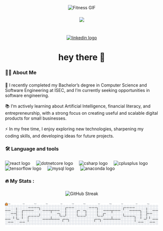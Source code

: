 <div align="center">
  <img height="150" src="https://i.imgur.com/DHY7Sta.gif" alt="Fitness GIF" />
</div>


###

<div align="center">
  <img src="https://visitor-badge.laobi.icu/badge?page_id=Brnmrt.Brnmrt&"  />
</div>

###

<br clear="both">

<div align="center">
  <a href="https://www.linkedin.com/in/brnmrt/" target="_blank">
    <img src="https://raw.githubusercontent.com/maurodesouza/profile-readme-generator/master/src/assets/icons/social/linkedin/default.svg" width="52" height="40" alt="linkedin logo"  />
  </a>
</div>

###

<h1 align="center">hey there 👋</h1>

###

<h3 align="left">👩‍💻  About Me</h3>

###

<p align="left">🔭 I recently completed my Bachelor’s degree in Computer Science and Software Engineering at ISEC, and I’m currently seeking opportunities in software engineering.<br><br>📚 I’m actively learning about Artificial Intelligence, financial literacy, and entrepreneurship, with a strong focus on creating useful and scalable digital products for small businesses.<br><br>⚡ In my free time, I enjoy exploring new technologies, sharpening my coding skills, and developing ideas for future projects.</p>

###

<h3 align="left">🛠 Language and tools</h3>

###

<div align="left">
  <img src="https://cdn.jsdelivr.net/gh/devicons/devicon/icons/react/react-original.svg" height="40" alt="react logo"  />
  <img width="12" />
  <img src="https://cdn.jsdelivr.net/gh/devicons/devicon/icons/dotnetcore/dotnetcore-original.svg" height="40" alt="dotnetcore logo"  />
  <img width="12" />
  <img src="https://cdn.jsdelivr.net/gh/devicons/devicon/icons/csharp/csharp-original.svg" height="40" alt="csharp logo"  />
  <img width="12" />
  <img src="https://cdn.jsdelivr.net/gh/devicons/devicon/icons/cplusplus/cplusplus-original.svg" height="40" alt="cplusplus logo"  />
  <img width="12" />
  <img src="https://cdn.jsdelivr.net/gh/devicons/devicon/icons/tensorflow/tensorflow-original.svg" height="40" alt="tensorflow logo"  />
  <img width="12" />
  <img src="https://cdn.jsdelivr.net/gh/devicons/devicon/icons/mysql/mysql-original.svg" height="40" alt="mysql logo"  />
  <img width="12" />
  <img src="https://cdn.simpleicons.org/anaconda/44A833" height="40" alt="anaconda logo"  />
</div>

###

<h3 align="left">🔥   My Stats :</h3>

###

<div align="center">
 <img src="https://streak-stats.demolab.com?user=Brnmrt&theme=dark" alt="GitHub Streak" />
</div>

###

<picture>
  <source media="(prefers-color-scheme: dark)" srcset="https://raw.githubusercontent.com/Brnmrt/Brnmrt/output/pacman-contribution-graph-dark.svg">
  <source media="(prefers-color-scheme: light)" srcset="https://raw.githubusercontent.com/Brnmrt/Brnmrt/output/pacman-contribution-graph.svg">
  <img alt="pacman contribution graph" src="https://raw.githubusercontent.com/Brnmrt/Brnmrt/output/pacman-contribution-graph.svg">
</picture>

###
